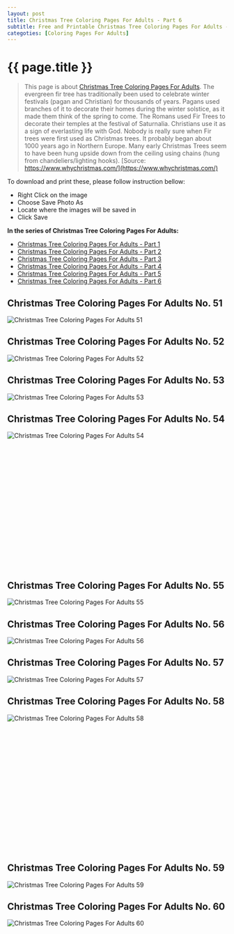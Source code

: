 ```yaml
---
layout: post
title: Christmas Tree Coloring Pages For Adults - Part 6
subtitle: Free and Printable Christmas Tree Coloring Pages For Adults - Part 6
categoties: [Coloring Pages For Adults]
---
```

{{ page.title }}
================
> This page is about [Christmas Tree Coloring Pages For Adults](https://freecoloringpages.github.io/). The evergreen fir tree has traditionally been used to celebrate winter festivals (pagan and Christian) for thousands of years. Pagans used branches of it to decorate their homes during the winter solstice, as it made them think of the spring to come. The Romans used Fir Trees to decorate their temples at the festival of Saturnalia. Christians use it as a sign of everlasting life with God. Nobody is really sure when Fir trees were first used as Christmas trees. It probably began about 1000 years ago in Northern Europe. Many early Christmas Trees seem to have been hung upside down from the ceiling using chains (hung from chandeliers/lighting hooks). [Source: https://www.whychristmas.com/](https://www.whychristmas.com/)

To download and print these, please follow instruction bellow:
* Right Click on the image 
* Choose Save Photo As 
* Locate where the images will be saved in 
* Click Save

**In the series of Christmas Tree Coloring Pages For Adults:**

* [Christmas Tree Coloring Pages For Adults - Part 1](https://freecoloringpages.github.io/2017/11/28/Christmas-Tree-Coloring-Pages-For-Adults-part-1.html)
* [Christmas Tree Coloring Pages For Adults - Part 2](https://freecoloringpages.github.io/2017/11/28/Christmas-Tree-Coloring-Pages-For-Adults-part-2.html)
* [Christmas Tree Coloring Pages For Adults - Part 3](https://freecoloringpages.github.io/2017/11/28/Christmas-Tree-Coloring-Pages-For-Adults-part-3.html)
* [Christmas Tree Coloring Pages For Adults - Part 4](https://freecoloringpages.github.io/2017/11/28/Christmas-Tree-Coloring-Pages-For-Adults-part-4.html)
* [Christmas Tree Coloring Pages For Adults - Part 5](https://freecoloringpages.github.io/2017/11/28/Christmas-Tree-Coloring-Pages-For-Adults-part-5.html)
* [Christmas Tree Coloring Pages For Adults - Part 6](https://freecoloringpages.github.io/2017/11/28/Christmas-Tree-Coloring-Pages-For-Adults-part-6.html)

## Christmas Tree Coloring Pages For Adults No. 51
![Christmas Tree Coloring Pages For Adults 51](https://freecoloringpages.github.io/img1/Christmas-Tree-Coloring-Pages-For-Adults%20(51).jpg "Christmas Tree Coloring Pages For Adults 51")

## Christmas Tree Coloring Pages For Adults No. 52
![Christmas Tree Coloring Pages For Adults 52](https://freecoloringpages.github.io/img1/Christmas-Tree-Coloring-Pages-For-Adults%20(52).jpg "Christmas Tree Coloring Pages For Adults 52")

## Christmas Tree Coloring Pages For Adults No. 53
![Christmas Tree Coloring Pages For Adults 53](https://freecoloringpages.github.io/img1/Christmas-Tree-Coloring-Pages-For-Adults%20(53).jpg "Christmas Tree Coloring Pages For Adults 53")

## Christmas Tree Coloring Pages For Adults No. 54
![Christmas Tree Coloring Pages For Adults 54](https://freecoloringpages.github.io/img1/Christmas-Tree-Coloring-Pages-For-Adults%20(54).jpg "Christmas Tree Coloring Pages For Adults 54")

<script async src="//pagead2.googlesyndication.com/pagead/js/adsbygoogle.js"></script><!-- Texxtonly --><ins class="adsbygoogle" style="display:inline-block;width:336px;height:280px" data-ad-client="ca-pub-6753140515841889" data-ad-slot="3207852233"></ins><script>(adsbygoogle = window.adsbygoogle || []).push({}); </script>

## Christmas Tree Coloring Pages For Adults No. 55
![Christmas Tree Coloring Pages For Adults 55](https://freecoloringpages.github.io/img1/Christmas-Tree-Coloring-Pages-For-Adults%20(55).jpg "Christmas Tree Coloring Pages For Adults 55")

## Christmas Tree Coloring Pages For Adults No. 56
![Christmas Tree Coloring Pages For Adults 56](https://freecoloringpages.github.io/img1/Christmas-Tree-Coloring-Pages-For-Adults%20(56).jpg "Christmas Tree Coloring Pages For Adults 56")

## Christmas Tree Coloring Pages For Adults No. 57
![Christmas Tree Coloring Pages For Adults 57](https://freecoloringpages.github.io/img1/Christmas-Tree-Coloring-Pages-For-Adults%20(57).jpg "Christmas Tree Coloring Pages For Adults 57")

## Christmas Tree Coloring Pages For Adults No. 58
![Christmas Tree Coloring Pages For Adults 58](https://freecoloringpages.github.io/img1/Christmas-Tree-Coloring-Pages-For-Adults%20(58).jpg "Christmas Tree Coloring Pages For Adults 58")

<script async src="//pagead2.googlesyndication.com/pagead/js/adsbygoogle.js"></script><!-- Texxtonly --><ins class="adsbygoogle" style="display:inline-block;width:336px;height:280px" data-ad-client="ca-pub-6753140515841889" data-ad-slot="3207852233"></ins><script>(adsbygoogle = window.adsbygoogle || []).push({}); </script>

## Christmas Tree Coloring Pages For Adults No. 59
![Christmas Tree Coloring Pages For Adults 59](https://freecoloringpages.github.io/img1/Christmas-Tree-Coloring-Pages-For-Adults%20(59).jpg "Christmas Tree Coloring Pages For Adults 59")

## Christmas Tree Coloring Pages For Adults No. 60
![Christmas Tree Coloring Pages For Adults 60](https://freecoloringpages.github.io/img1/Christmas-Tree-Coloring-Pages-For-Adults%20(60).jpg "Christmas Tree Coloring Pages For Adults 60")

